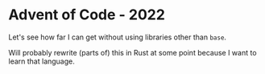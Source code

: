 # Advent of Code - 2022
Let's see how far I can get without using libraries other than `base`.

Will probably rewrite (parts of) this in Rust at some point
because I want to learn that language.
